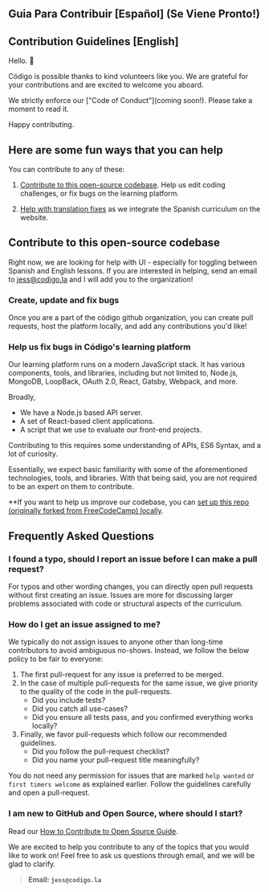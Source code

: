 ## Guia Para Contribuir [Español] (Se Viene Pronto!)

## Contribution Guidelines [English]

Hello. 👋

Código is possible thanks to kind volunteers like you. We are grateful for your contributions and are excited to welcome you aboard.

We strictly enforce our ["Code of Conduct"](coming soon!). Please take a moment to read it.

Happy contributing.

## Here are some fun ways that you can help

You can contribute to any of these:

1. [Contribute to this open-source codebase](#contribute-to-this-open-source-codebase). Help us edit coding challenges, or fix bugs on the learning platform.

2. [Help with translation fixes](#help-with-translation-fixes) as we integrate the Spanish curriculum on the website.

## Contribute to this open-source codebase

Right now, we are looking for help with UI - especially for toggling between Spanish and English lessons. If you are interested in helping, send an email to jess@codigo.la and I will add you to the organization!

### Create, update and fix bugs

Once you are a part of the código github organization, you can create pull requests, host the platform locally, and add any contributions you'd like!

### Help us fix bugs in Código's learning platform

Our learning platform runs on a modern JavaScript stack. It has various components, tools, and libraries, including but not limited to, Node.js, MongoDB, LoopBack, OAuth 2.0, React, Gatsby, Webpack, and more.

Broadly,

- We have a Node.js based API server.
- A set of React-based client applications.
- A script that we use to evaluate our front-end projects.

Contributing to this requires some understanding of APIs, ES6 Syntax, and a lot of curiosity.

Essentially, we expect basic familiarity with some of the aforementioned technologies, tools, and libraries. With that being said, you are not required to be an expert on them to contribute.

**If you want to help us improve our codebase, you can [set up this repo (originally forked from FreeCodeCamp) locally](/docs/how-to-setup-freecodecamp-locally.md).

## Frequently Asked Questions

### I found a typo, should I report an issue before I can make a pull request?

For typos and other wording changes, you can directly open pull requests without first creating an issue. Issues are more for discussing larger problems associated with code or structural aspects of the curriculum.

### How do I get an issue assigned to me?

We typically do not assign issues to anyone other than long-time contributors to avoid ambiguous no-shows. Instead, we follow the below policy to be fair to everyone:

1. The first pull-request for any issue is preferred to be merged.
2. In the case of multiple pull-requests for the same issue, we give priority to the quality of the code in the pull-requests. 
   - Did you include tests? 
   - Did you catch all use-cases?
   - Did you ensure all tests pass, and you confirmed everything works locally?
3. Finally, we favor pull-requests which follow our recommended guidelines. 
   - Did you follow the pull-request checklist? 
   - Did you name your pull-request title meaningfully?

You do not need any permission for issues that are marked `help wanted` or `first timers welcome` as explained earlier. Follow the guidelines carefully and open a pull-request.

### I am new to GitHub and Open Source, where should I start?

Read our [How to Contribute to Open Source Guide](https://github.com/freeCodeCamp/how-to-contribute-to-open-source).

We are excited to help you contribute to any of the topics that you would like to work on! Feel free to ask us questions through email, and we will be glad to clarify.

> **Email: `jess@codigo.la`**
